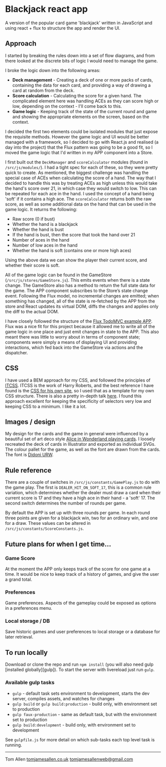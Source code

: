 # Blackjack react app

A version of the popular card game 'blackjack' written in JavaScript and using react + flux to structure the app and render the UI.

## Approach

I started by breaking the rules down into a set of flow diagrams, and from there looked at the discrete bits of logic I would need to manage the game. 

I broke the logic down into the following areas:

* __Deck management__ - Creating a deck of one or more packs of cards, containing the data for each card, and providing a way of drawing a card at random from the deck.
* __Score calculation__ - Calculating the score for a given hand. The complicated element here was handling ACEs as they can score high or low, depending on the context - I'll come back to this.
* __Game logic__ - Keeping track of the state of the current round and game and showing the appropriate elements on the screen, based on the context.

I decided the first two elements could be isolated modules that just expose the requisite methods. However the game logic and UI would be better managed with a framework, so I decided to go with React.js and realised (a day into the project) that the Flux pattern was going to be a good fit, so I moved the game logic that I'd written in my APP component into a Store.

I first built out the `DeckManager` and `scoreCalculator` modules (found in `/src/js/modules/`). I had a tight spec for each of these, so they were pretty quick to create. As mentioned, the biggest challenge was handling the special case of ACEs when calculating the score of a hand. The way that I decided to handle this was by treating ACEs as high unless this would take the hand's score over 21, in which case they would switch to low. This can be repeated for each ace in the hand. I used the concept of a hand being 'soft' if it contains a high ace. The `scoreCalculator` returns both the raw score, as well as some additional data on the hand that can be used in the game logic. It returns the following:

* Raw score (0 if bust)
* Whether the hand is a blackjack
* Whether the hand is bust
* If the hand is bust, then the score that took the hand over 21
* Number of aces in the hand
* Number of low aces in the hand
* Whether the hand is soft (contains one or more high aces)

Using the above data we can show the player their current score, and whether their score is soft.

All of the game logic can be found in the GameStore (`/src/js/stores/GameStore.js`). This emits events when there is a state change. The GameStore also has a method to return the full state data for the game. The APP component subscribes to the Store’s state change event. Following the Flux model, no incremental changes are emitted; when something has changed, all of the state is re-fetched by the APP from the store and React updates its virtual DOM, diffs the changes and applies only the diff to the actual DOM.

I have closely followed the structure of the [Flux TodoMVC example APP][Flux TODOMVC]. Flux was a nice fit for this project because it allowed me to write all of the game logic in one place and just emit changes in state to the APP. This also meant there was little to worry about in terms of component state; components were simply a means of displaying UI and providing interactions, which fed back into the GameStore via actions and the dispatcher.


## CSS

I have used a BEM approach for my CSS, and followed the principles of [ITCSS][ITCSS]. ITCSS is the work of Harry Roberts, and the best reference I have found is the [CSS for his own site][Harry Roberts Github], so I used that as a template for my own CSS structure. There is also a pretty in-depth talk [here][ITCSS talk]. I found this approach excellent for keeping the specificity of selectors very low and keeping CSS to a minimum. I like it a lot.


## Images / design

My design for the cards and the game in general were influenced by a beautiful set of art deco style [Alice in Wonderland playing cards][Playing Cards]. I loosely recreated the deck of cards in Illustrator and exported as individual SVGs. The colour pallet for the game, as well as the font are drawn from the cards. The font is [Didoni URW][Font].


## Rule reference

There are a couple of switches in `/src/js/constants/GamePlay.js` to do with the game play. The first is `DEALER_HIT_ON_SOFT_17`, this is a common rule variation, which determines whether the dealer must draw a card when their current score is 17 and they have a high ace in their hand - a 'soft' 17. The second switch determines the number of rounds per game.

By default the APP is set up with three rounds per game. In each round three points are given for a blackjack win, two for an ordinary win, and one for a draw. These values can be altered in `/src/js/constants/ScoreConstants.js`.

## Future plans for when I get time...

### Game Score
At the moment the APP only keeps track of the score for one game at a time. It would be nice to keep track of a history of games, and give the user a grand total.

### Preferences
Game preferences. Aspects of the gameplay could be exposed as options in a preferences menu.

### Local storage / DB
Save historic games and user preferences to local storage or a database for later retrieval.


## To run locally

Download or clone the repo and run `npm install` (you will also need gulp [installed globally][gulp]). To start the server with livereload just run `gulp`.

### Available gulp tasks

* `gulp` - default task sets environment to development, starts the dev server, compiles assets, and watches for changes
* `gulp build` or `gulp build:production` - build only, with environment set to production
* `gulp faux-production` - same as default task, but with the environment set to production
* `gulp build:development` - build only, with environment set to development

See `gulpfile.js` for more detail on which sub-tasks each top level task is running.

______

Tom Allen
[tomjamesallen.co.uk](tomjamesallen.co.uk)
tomjamesallenweb@gmail.com



[Flux TODOMVC]: https://github.com/facebook/flux/tree/master/examples/flux-todomvc

[ITCSS]: http://itcss.io

[Harry Roberts Github]: https://github.com/csswizardry/csswizardry.github.com/tree/master/css

[ITCSS talk]: https://www.youtube.com/watch?v=1OKZOV-iLj4&hd=1

[Font]: https://typekit.com/fonts/didoni-urw

[Playing Cards]: http://www.visualnews.com/2014/09/28/art-deco-alice-in-wonderland-playing-cards-from-turnstyle
